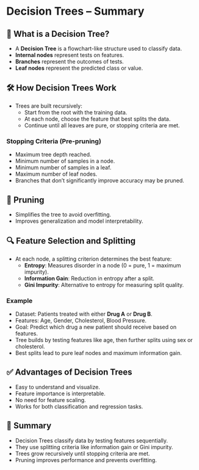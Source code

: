 
# Decision Trees – Summary

## 📌 What is a Decision Tree?

- A **Decision Tree** is a flowchart-like structure used to classify data.
- **Internal nodes** represent tests on features.
- **Branches** represent the outcomes of tests.
- **Leaf nodes** represent the predicted class or value.

## 🛠️ How Decision Trees Work

- Trees are built recursively:
  - Start from the root with the training data.
  - At each node, choose the feature that best splits the data.
  - Continue until all leaves are pure, or stopping criteria are met.

### Stopping Criteria (Pre-pruning)

- Maximum tree depth reached.
- Minimum number of samples in a node.
- Minimum number of samples in a leaf.
- Maximum number of leaf nodes.
- Branches that don’t significantly improve accuracy may be pruned.

## 🌿 Pruning

- Simplifies the tree to avoid overfitting.
- Improves generalization and model interpretability.

## 🔍 Feature Selection and Splitting

- At each node, a splitting criterion determines the best feature:
  - **Entropy**: Measures disorder in a node (0 = pure, 1 = maximum impurity).
  - **Information Gain**: Reduction in entropy after a split.
  - **Gini Impurity**: Alternative to entropy for measuring split quality.

### Example

- Dataset: Patients treated with either **Drug A** or **Drug B**.
- Features: Age, Gender, Cholesterol, Blood Pressure.
- Goal: Predict which drug a new patient should receive based on features.
- Tree builds by testing features like age, then further splits using sex or cholesterol.
- Best splits lead to pure leaf nodes and maximum information gain.

## ✅ Advantages of Decision Trees

- Easy to understand and visualize.
- Feature importance is interpretable.
- No need for feature scaling.
- Works for both classification and regression tasks.

## 🧠 Summary

- Decision Trees classify data by testing features sequentially.
- They use splitting criteria like information gain or Gini impurity.
- Trees grow recursively until stopping criteria are met.
- Pruning improves performance and prevents overfitting.
